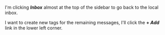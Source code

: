 I'm clicking ***Inbox*** almost at the top of the sidebar to go back to the local inbox.

I want to create new tags for the remaining messages, I'll click the **+ *Add*** link in the lower left corner.
